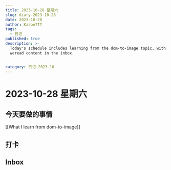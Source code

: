 ```yaml
---
title: 2023-10-28 星期六
slug: diary-2023-10-28
date: 2023-10-28
author: KazooTTT
tags:
  - 日记
published: true
description: >-
  Today's schedule includes learning from the dom-to-image topic, with a note on
  weread content in the inbox.


category: 日记-2023-10
---
```


# 2023-10-28 星期六

## 今天要做的事情

[[What I learn from dom-to-image]]

## 打卡

## Inbox

<!-- start of weread -->
<!-- end of weread -->
